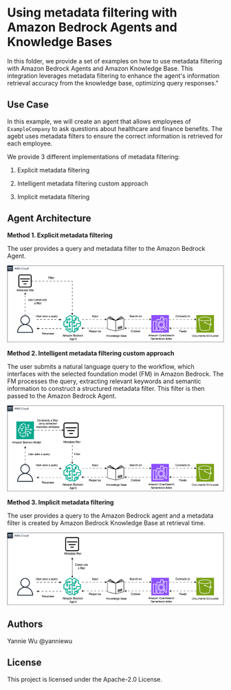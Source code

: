 # Using metadata filtering with Amazon Bedrock Agents and Knowledge Bases

In this folder, we provide a set of examples on how to use metadata filtering with Amazon Bedrock Agents and Amazon Knowledge Base. This integration leverages metadata filtering to enhance the agent's information retrieval accuracy from the knowledge base, optimizing query responses."


## Use Case

In this example, we will create an agent that allows employees of `ExampleCompany` to ask questions about healthcare and finance benefits. The agebt uses metadata filters to ensure the correct information is retrieved for each employee.

We provide 3 different implementations of metadata filtering:

1. Explicit metadata filtering

2. Intelligent metadata filtering custom approach

3. Implicit metadata filtering


## Agent Architecture

**Method 1. Explicit metadata filtering**

The user provides a query and metadata filter to the Amazon Bedrock Agent.

![architecture](./images/architecture_1.png)

**Method 2. Intelligent metadata filtering custom approach**

The user submits a natural language query to the workflow, which interfaces with the selected foundation model (FM) in Amazon Bedrock. The FM processes the query, extracting relevant keywords and semantic information to construct a structured metadata filter. This filter is then passed to the Amazon Bedrock Agent.

![architecture](./images/architecture_2.png)


**Method 3. Implicit metadata filtering**

The user provides a query to the Amazon Bedrock agent and a metadata filter is created by Amazon Bedrock Knowledge Base at retrieval time.

![architecture](./images/architecture_3.png)

## Authors
Yannie Wu @yanniewu

## License

This project is licensed under the Apache-2.0 License.
